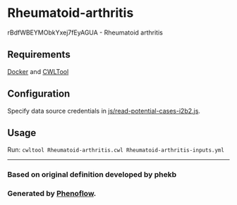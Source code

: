 # Rheumatoid-arthritis

rBdfWBEYMObkYxej7fEyAGUA - Rheumatoid arthritis

## Requirements

[Docker](https://docs.docker.com/install/) and [CWLTool](https://github.com/common-workflow-language/cwltool#install)

## Configuration

Specify data source credentials in [js/read-potential-cases-i2b2.js](js/read-potential-cases-i2b2.js).

## Usage

Run: `cwltool Rheumatoid-arthritis.cwl Rheumatoid-arthritis-inputs.yml`

***

### Based on original definition developed by phekb
### Generated by [Phenoflow](https://kclhi.org/phenoflow).
